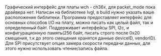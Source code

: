 Графический интерфейс для платы wch - ch36x, для packet_mode пока драйвера нет. 
Написан на библиотеке lvgl, в build нужно указать ваше расположение библитеки. Программа предоставляет интерфейс для основных способов I/O на плату, можно писать как целый файл, так и определенный байт. Поддерживает интерфейсы SPI, I2c, и конфигурационную память(256 байт, писать строго после 0x20 смещения, т.к до этого смещения хранятся данные deviceID, vendorID).
Для SPI присутствует опция замера скорости передачи данных, для этого нужно использовать чтение/запись файла.
